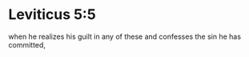 # Leviticus 5:5

when he realizes his guilt in any of these and confesses the sin he has committed,
